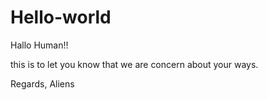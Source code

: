 # Hello-world

Hallo Human!!

this is to let you know that we are concern about your ways.

Regards, 
Aliens
